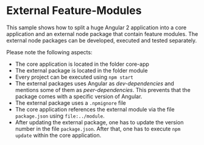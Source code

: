 # External Feature-Modules

This sample shows how to split a huge Angular 2 application into a core application and an external node package that contain feature modules. The external node packages can be developed, executed and tested separately.

Please note the following aspects:

- The core application is located in the folder core-app
- The external package is located in the folder module
- Every project can be executed using ``npm start``
- The external packages uses Angular as *dev-dependencies* and mentions some of them as *peer-dependencies*. This prevents that the package comes with a specific version of Angular. 
- The external package uses a ``.npmignore`` file
- The core application references the external module via the file ``package.json`` using ``file:../module``.
- After updating the external package, one has to update the version number in the file ``package.json``. After that, one has to execute ``npm update`` within the core application.
